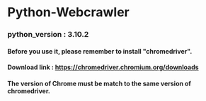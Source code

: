 # Python-Webcrawler
### python_version : 3.10.2
#### Before you use it, please remember to install "chromedriver".
#### Download link : https://chromedriver.chromium.org/downloads
#### The version of Chrome must be match to the same version of chromedriver.
